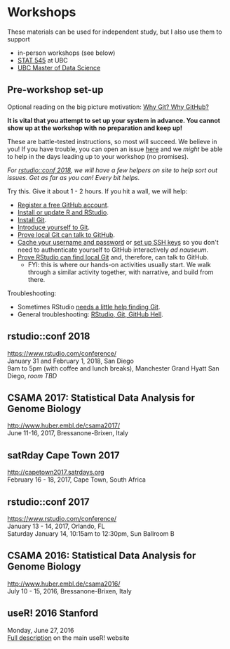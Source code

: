 # Workshops

These materials can be used for independent study, but I also use them to support

  * in-person workshops (see below)
  * [STAT 545](http://stat545.com) at UBC
  * [UBC Master of Data Science](http://masterdatascience.science.ubc.ca)

## Pre-workshop set-up

Optional reading on the big picture motivation: [Why Git? Why GitHub?](#big-picture)

**It is vital that you attempt to set up your system in advance. You cannot show up at the workshop with no preparation and keep up!**

These are battle-tested instructions, so most will succeed. We believe in you! If you have trouble, you can open an issue [here](https://github.com/jennybc/happy-git-with-r/issues) and we *might* be able to help in the days leading up to your workshop (no promises).

*For [rstudio::conf 2018](https://www.rstudio.com/conference/), we will have a few helpers on site to help sort out issues. Get as far as you can! Every bit helps.*

Try this. Give it about 1 - 2 hours. If you hit a wall, we will help:

  * [Register a free GitHub account](#github-acct).
  * [Install or update R and RStudio](#install-r-rstudio).
  * [Install Git](#install-git).
  * [Introduce yourself to Git](#hello-git).
  * [Prove local Git can talk to GitHub](#push-pull-github).
  * [Cache your username and password](#credential-caching) or [set up SSH keys](#ssh-keys) so you don't need to authenticate yourself to GitHub interactively *ad nauseum*.
  * [Prove RStudio can find local Git](#rstudio-git-github) and, therefore, can talk to GitHub.
    - FYI: this is where our hands-on activities usually start. We walk through a similar activity together, with narrative, and build from there.

Troubleshooting:

  * Sometimes RStudio [needs a little help finding Git](#rstudio-see-git).
  * General troubleshooting: [RStudio, Git, GitHub Hell](#troubleshooting).

## rstudio::conf 2018

<https://www.rstudio.com/conference/>  
January 31 and February 1, 2018, San Diego  
9am to 5pm (with coffee and lunch breaks), Manchester Grand Hyatt San Diego, *room TBD*

## CSAMA 2017: Statistical Data Analysis for Genome Biology

<http://www.huber.embl.de/csama2017/>  
June 11-16, 2017, Bressanone-Brixen, Italy  

## satRday Cape Town 2017

<http://capetown2017.satrdays.org>  
February 16 - 18, 2017, Cape Town, South Africa

## rstudio::conf 2017

<https://www.rstudio.com/conference/>  
January 13 - 14, 2017, Orlando, FL  
Saturday January 14, 10:15am to 12:30pm, Sun Ballroom B

## CSAMA 2016: Statistical Data Analysis for Genome Biology

<http://www.huber.embl.de/csama2016/>  
July 10 - 15, 2016, Bressanone-Brixen, Italy  

## useR! 2016 Stanford

Monday, June 27, 2016  
[Full description](http://user2016.org/tutorials/01.html) on the main useR! website  
